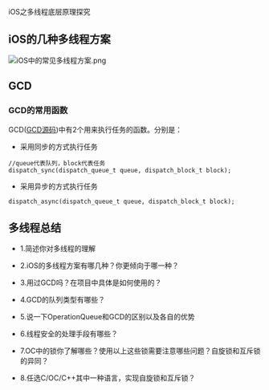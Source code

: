 iOS之多线程底层原理探究

## iOS的几种多线程方案

![iOS中的常见多线程方案.png](https://upload-images.jianshu.io/upload_images/4164292-b43ac298722a0dd7.png?imageMogr2/auto-orient/strip%7CimageView2/2/w/1240)

## GCD

### GCD的常用函数

GCD([GCD源码](https://github.com/apple/swift-corelibs-libdispatch))中有2个用来执行任务的函数。分别是：

* 采用同步的方式执行任务

```
//queue代表队列，block代表任务
dispatch_sync(dispatch_queue_t queue, dispatch_block_t block);
```

* 采用异步的方式执行任务

```
dispatch_async(dispatch_queue_t queue, dispatch_block_t block);
```

## 多线程总结

* 1.简述你对多线程的理解

* 2.iOS的多线程方案有哪几种？你更倾向于哪一种？

* 3.用过GCD吗？在项目中具体是如何使用的？

* 4.GCD的队列类型有哪些？

* 5.说一下OperationQueue和GCD的区别以及各自的优势

* 6.线程安全的处理手段有哪些？

* 7.OC中的锁你了解哪些？使用以上这些锁需要注意哪些问题？自旋锁和互斥锁的异同？

* 8.任选C/OC/C++其中一种语言，实现自旋锁和互斥锁？
